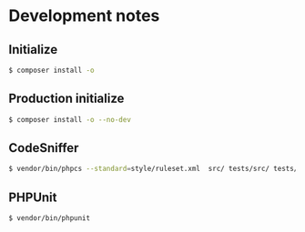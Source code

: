 # Development notes

## Initialize

```sh
$ composer install -o
```

## Production initialize

```sh
$ composer install -o --no-dev
```

## CodeSniffer

```sh
$ vendor/bin/phpcs --standard=style/ruleset.xml  src/ tests/src/ tests/utils/
```

## PHPUnit

```sh
$ vendor/bin/phpunit
```

